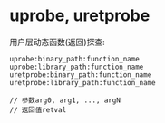 # uprobe, uretprobe

用户层动态函数(返回)探查:

```
uprobe:binary_path:function_name
uprobe:library_path:function_name
uretprobe:binary_path:function_name
uretprobe:library_path:function_name

// 参数arg0, arg1, ..., argN
// 返回值retval
```
